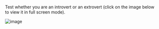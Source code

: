 Test whether you are an introvert or an extrovert (click on the image below to view it in full screen mode).

![image](https://github.com/user-attachments/assets/8ccb28bc-5cbe-4ef3-b32c-fc48a4c2a163)
